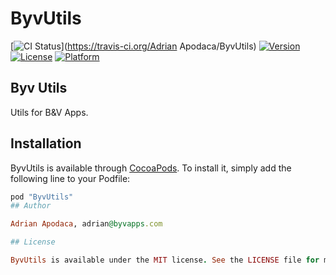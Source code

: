 # ByvUtils

[![CI Status](http://img.shields.io/travis/AdrianApodaca/ByvUtils.svg?style=flat)](https://travis-ci.org/Adrian Apodaca/ByvUtils)
[![Version](https://img.shields.io/cocoapods/v/ByvUtils.svg?style=flat)](http://cocoapods.org/pods/ByvUtils)
[![License](https://img.shields.io/cocoapods/l/ByvUtils.svg?style=flat)](http://cocoapods.org/pods/ByvUtils)
[![Platform](https://img.shields.io/cocoapods/p/ByvUtils.svg?style=flat)](http://cocoapods.org/pods/ByvUtils)

## Byv Utils

Utils for B&V Apps.

## Installation

ByvUtils is available through [CocoaPods](http://cocoapods.org). To install
it, simply add the following line to your Podfile:

```ruby
pod "ByvUtils"
## Author

Adrian Apodaca, adrian@byvapps.com

## License

ByvUtils is available under the MIT license. See the LICENSE file for more info.

